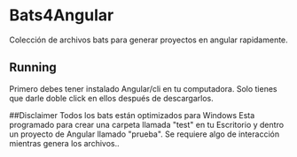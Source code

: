 # Bats4Angular
Colección de archivos bats para generar proyectos en angular rapidamente.

## Running
Primero debes tener instalado Angular/cli en tu computadora.
Solo tienes que darle doble click en ellos después de descargarlos.

##Disclaimer
Todos los bats están optimizados para Windows
Esta programado para crear una carpeta llamada "test" en tu Escritorio y dentro un proyecto de Angular llamado "prueba".
Se requiere algo de interacción mientras genera los archivos..
